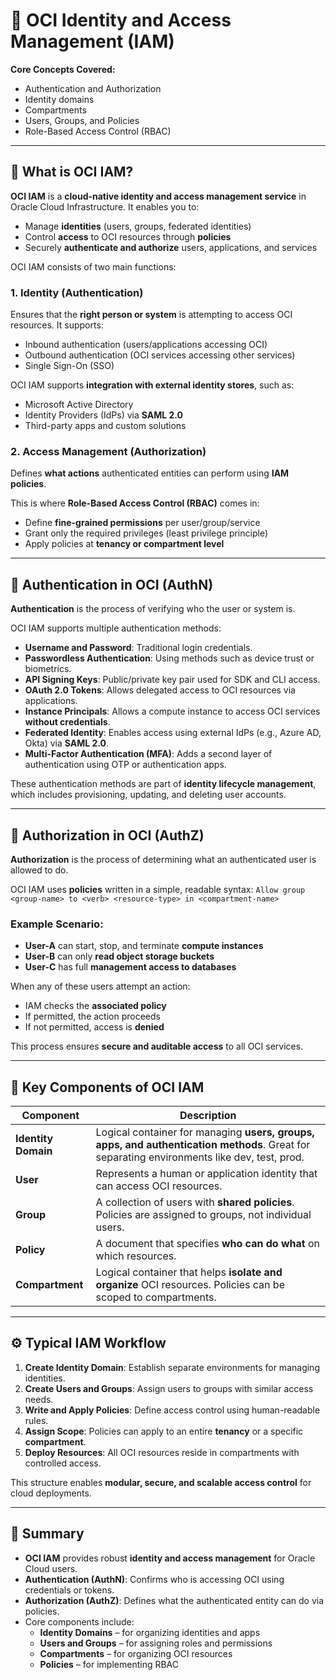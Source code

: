 # 🔐 OCI Identity and Access Management (IAM)

**Core Concepts Covered:**

- Authentication and Authorization
- Identity domains
- Compartments
- Users, Groups, and Policies
- Role-Based Access Control (RBAC)

---

## 📘 What is OCI IAM?

**OCI IAM** is a **cloud-native identity and access management service** in Oracle Cloud Infrastructure. It enables you to:

- Manage **identities** (users, groups, federated identities)
- Control **access** to OCI resources through **policies**
- Securely **authenticate and authorize** users, applications, and services

OCI IAM consists of two main functions:

### 1. Identity (Authentication)
Ensures that the **right person or system** is attempting to access OCI resources. It supports:
- Inbound authentication (users/applications accessing OCI)
- Outbound authentication (OCI services accessing other services)
- Single Sign-On (SSO)

OCI IAM supports **integration with external identity stores**, such as:
- Microsoft Active Directory
- Identity Providers (IdPs) via **SAML 2.0**
- Third-party apps and custom solutions

### 2. Access Management (Authorization)
Defines **what actions** authenticated entities can perform using **IAM policies**.

This is where **Role-Based Access Control (RBAC)** comes in:
- Define **fine-grained permissions** per user/group/service
- Grant only the required privileges (least privilege principle)
- Apply policies at **tenancy or compartment level**

---

## 🔑 Authentication in OCI (AuthN)

**Authentication** is the process of verifying who the user or system is.

OCI IAM supports multiple authentication methods:

- **Username and Password**: Traditional login credentials.
- **Passwordless Authentication**: Using methods such as device trust or biometrics.
- **API Signing Keys**: Public/private key pair used for SDK and CLI access.
- **OAuth 2.0 Tokens**: Allows delegated access to OCI resources via applications.
- **Instance Principals**: Allows a compute instance to access OCI services **without credentials**.
- **Federated Identity**: Enables access using external IdPs (e.g., Azure AD, Okta) via **SAML 2.0**.
- **Multi-Factor Authentication (MFA)**: Adds a second layer of authentication using OTP or authentication apps.

These authentication methods are part of **identity lifecycle management**, which includes provisioning, updating, and deleting user accounts.

---

## 🛂 Authorization in OCI (AuthZ)

**Authorization** is the process of determining what an authenticated user is allowed to do.

OCI IAM uses **policies** written in a simple, readable syntax:
`Allow group <group-name> to <verb> <resource-type> in <compartment-name>`


### Example Scenario:
- **User-A** can start, stop, and terminate **compute instances**
- **User-B** can only **read object storage buckets**
- **User-C** has full **management access to databases**

When any of these users attempt an action:
- IAM checks the **associated policy**
- If permitted, the action proceeds
- If not permitted, access is **denied**

This process ensures **secure and auditable access** to all OCI services.

---

## 🧱 Key Components of OCI IAM

| Component           | Description                                                                 |
|---------------------|-----------------------------------------------------------------------------|
| **Identity Domain** | Logical container for managing **users, groups, apps, and authentication methods**. Great for separating environments like dev, test, prod. |
| **User**            | Represents a human or application identity that can access OCI resources.   |
| **Group**           | A collection of users with **shared policies**. Policies are assigned to groups, not individual users. |
| **Policy**          | A document that specifies **who can do what** on which resources.           |
| **Compartment**     | Logical container that helps **isolate and organize** OCI resources. Policies can be scoped to compartments. |

---

## ⚙️ Typical IAM Workflow

1. **Create Identity Domain**: Establish separate environments for managing identities.
2. **Create Users and Groups**: Assign users to groups with similar access needs.
3. **Write and Apply Policies**: Define access control using human-readable rules.
4. **Assign Scope**: Policies can apply to an entire **tenancy** or a specific **compartment**.
5. **Deploy Resources**: All OCI resources reside in compartments with controlled access.

This structure enables **modular, secure, and scalable access control** for cloud deployments.

---

## 🧾 Summary

- **OCI IAM** provides robust **identity and access management** for Oracle Cloud users.
- **Authentication (AuthN)**: Confirms who is accessing OCI using credentials or tokens.
- **Authorization (AuthZ)**: Defines what the authenticated entity can do via policies.
- Core components include:
  - **Identity Domains** – for organizing identities and apps
  - **Users and Groups** – for assigning roles and permissions
  - **Compartments** – for organizing OCI resources
  - **Policies** – for implementing RBAC

